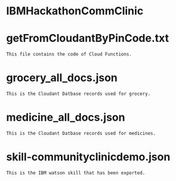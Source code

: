 # IBMHackathonCommClinic

# getFromCloudantByPinCode.txt
    This file contains the code of Cloud Functions.

# grocery_all_docs.json
    This is the Cloudant Datbase records used for grocery.

# medicine_all_docs.json
    This is the Cloudant Datbase records used for medicines.

# skill-communityclinicdemo.json
    This is the IBM watson skill that has been exported.
